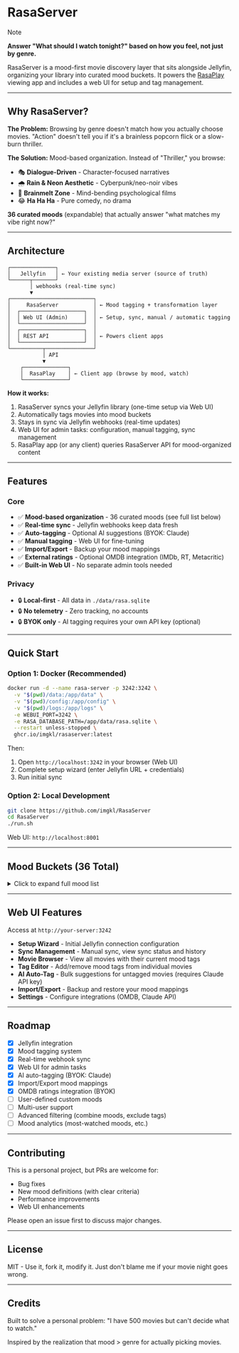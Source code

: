 # RasaServer

> [!NOTE]
**Answer "What should I watch tonight?" based on how you feel, not just by genre.**


RasaServer is a mood-first movie discovery layer that sits alongside Jellyfin, organizing your library into curated mood buckets. It powers the [RasaPlay](https://github.com/imgkl/RasaPlay) viewing app and includes a web UI for setup and tag management.

---

## Why RasaServer?

**The Problem:** Browsing by genre doesn't match how you actually choose movies. "Action" doesn't tell you if it's a brainless popcorn flick or a slow-burn thriller.

**The Solution:** Mood-based organization. Instead of "Thriller," you browse:
- 🎭 **Dialogue-Driven** - Character-focused narratives
- 🌧️ **Rain & Neon Aesthetic** - Cyberpunk/neo-noir vibes  
- 🧠 **Brainmelt Zone** - Mind-bending psychological films
- 😂 **Ha Ha Ha** - Pure comedy, no drama

**36 curated moods** (expandable) that actually answer "what matches my vibe right now?"

---

## Architecture
```
┌──────────────┐
│   Jellyfin   │ ← Your existing media server (source of truth)
└──────┬───────┘
       │ webhooks (real-time sync)
       ▼
┌──────────────────────────┐
│     RasaServer           │ ← Mood tagging + transformation layer
│  ┌────────────────────┐  │
│  │ Web UI (Admin)     │  │ ← Setup, sync, manual / automatic tagging
│  └────────────────────┘  │
│  ┌────────────────────┐  │
│  │ REST API           │  │ ← Powers client apps
│  └────────────────────┘  │
└──────────┬───────────────┘
           │ API
           ▼
    ┌──────────────┐
    │  RasaPlay    │ ← Client app (browse by mood, watch)
    └──────────────┘
```

**How it works:**
1. RasaServer syncs your Jellyfin library (one-time setup via Web UI)
2. Automatically tags movies into mood buckets
3. Stays in sync via Jellyfin webhooks (real-time updates)
4. Web UI for admin tasks: configuration, manual tagging, sync management
5. RasaPlay app (or any client) queries RasaServer API for mood-organized content

---

## Features

### Core
- ✅ **Mood-based organization** - 36 curated moods (see full list below)
- ✅ **Real-time sync** - Jellyfin webhooks keep data fresh
- ✅ **Auto-tagging** - Optional AI suggestions (BYOK: Claude)
- ✅ **Manual tagging** - Web UI for fine-tuning
- ✅ **Import/Export** - Backup your mood mappings
- ✅ **External ratings** - Optional OMDB integration (IMDb, RT, Metacritic)
- ✅ **Built-in Web UI** - No separate admin tools needed

### Privacy
- 🔒 **Local-first** - All data in `./data/rasa.sqlite`
- 🔒 **No telemetry** - Zero tracking, no accounts
- 🔒 **BYOK only** - AI tagging requires your own API key (optional)

---

## Quick Start

### Option 1: Docker (Recommended)
```bash
docker run -d --name rasa-server -p 3242:3242 \
  -v "$(pwd)/data:/app/data" \
  -v "$(pwd)/config:/app/config" \
  -v "$(pwd)/logs:/app/logs" \
  -e WEBUI_PORT=3242 \
  -e RASA_DATABASE_PATH=/app/data/rasa.sqlite \
  --restart unless-stopped \
  ghcr.io/imgkl/rasaserver:latest
```

Then:
1. Open `http://localhost:3242` in your browser (Web UI)
2. Complete setup wizard (enter Jellyfin URL + credentials)
3. Run initial sync

### Option 2: Local Development
```bash
git clone https://github.com/imgkl/RasaServer
cd RasaServer
./run.sh
```

Web UI: `http://localhost:8001`

---
## Mood Buckets (36 Total)

<details>
<summary>Click to expand full mood list</summary>

### Character & Dialogue
- Dialogue-Driven
- Vibe Is the Plot
- Existential Core
- Antihero Study
- Ensemble Mosaic

### Crime & Noir
- Crime, Grit & Style
- Men With Vibes (and Guns)
- Obsidian Noir
- Rain & Neon Aesthetic
- Cat and Mouse

### Psychological
- Brainmelt Zone
- The Twist Is the Plot
- Psychological Pressure-Cooker
- Late-Night Mind Rattle
- Uncanny Vibes

### Atmosphere
- Slow Burn, Sharp Blade
- One-Room Pressure Cooker
- Visual Worship
- Rainy Day Rewinds
- Quiet Epics

### Emotional
- Emotional Gut Punch
- Feel-Good Romance
- Coming of Age
- Bittersweet Aftermath

### Genre-Specific
- Ha Ha Ha (Comedy)
- Horror & Unease
- Heist Energy
- Time Twists

### Curated Collections
- Film School Shelf
- Modern Masterpieces
- Regional Gems
- Underseen Treasures
- Based on Vibes (True Story)
- Cult Chaos
- Experimental Cinema
- WTF Did I Watch

</details>

---

## Web UI Features

Access at `http://your-server:3242`

- **Setup Wizard** - Initial Jellyfin connection configuration
- **Sync Management** - Manual sync, view sync status and history
- **Movie Browser** - View all movies with their current mood tags
- **Tag Editor** - Add/remove mood tags from individual movies
- **AI Auto-Tag** - Bulk suggestions for untagged movies (requires Claude API key)
- **Import/Export** - Backup and restore your mood mappings
- **Settings** - Configure integrations (OMDB, Claude API)

---
## Roadmap

- [x] Jellyfin integration
- [x] Mood tagging system
- [x] Real-time webhook sync
- [x] Web UI for admin tasks
- [x] AI auto-tagging (BYOK: Claude)
- [x] Import/Export mood mappings
- [x] OMDB ratings integration (BYOK)
- [ ] User-defined custom moods
- [ ] Multi-user support
- [ ] Advanced filtering (combine moods, exclude tags)
- [ ] Mood analytics (most-watched moods, etc.)

---

## Contributing

This is a personal project, but PRs are welcome for:
- Bug fixes
- New mood definitions (with clear criteria)
- Performance improvements
- Web UI enhancements

Please open an issue first to discuss major changes.

---

## License

MIT - Use it, fork it, modify it. Just don't blame me if your movie night goes wrong.

---

## Credits

Built to solve a personal problem: "I have 500 movies but can't decide what to watch."

Inspired by the realization that mood > genre for actually picking movies.
